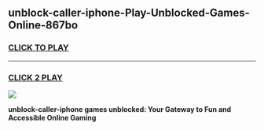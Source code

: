 
## unblock-caller-iphone-Play-Unblocked-Games-Online-867bo
<h3>
<a href="https://premium76.site?title=unblock-caller-iphone&ref=25A">CLICK TO PLAY</a></h3>
<hr>

<h3>
<a href="https://premium76.site?title=unblock-caller-iphone&ref=25A">CLICK 2 PLAY</a>
  
</h3>

<a href="https://premium76.site?title=unblock-caller-iphone&ref=25A"><img src="https://clearcache.store/games.png"></a>


**unblock-caller-iphone games unblocked: Your Gateway to Fun and Accessible Online Gaming**
